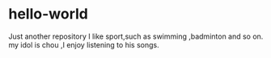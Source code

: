 # hello-world
Just another  repository
I like sport,such as swimming ,badminton and so on.
my idol is chou ,I enjoy listening to his songs. 
